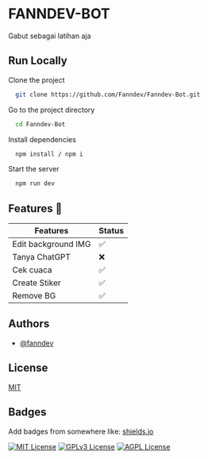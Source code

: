 
# FANNDEV-BOT

Gabut sebagai latihan aja


## Run Locally

Clone the project

```bash
  git clone https://github.com/Fanndev/Fanndev-Bot.git
```

Go to the project directory

```bash
  cd Fanndev-Bot
```

Install dependencies

```bash
  npm install / npm i
```

Start the server

```bash
  npm run dev
```

## Features 📕

| Features             | Status                                                                |
| ----------------- | ------------------------------------------------------------------ |
| Edit background IMG |✅|
| Tanya ChatGPT |❌|
| Cek cuaca |✅|
| Create Stiker |✅|
| Remove BG |✅|


## Authors

- [@fanndev](https://www.github.com/fanndev)


## License

[MIT](https://choosealicense.com/licenses/mit/)


## Badges

Add badges from somewhere like: [shields.io](https://shields.io/)

[![MIT License](https://img.shields.io/badge/License-MIT-green.svg)](https://choosealicense.com/licenses/mit/)
[![GPLv3 License](https://img.shields.io/badge/License-GPL%20v3-yellow.svg)](https://opensource.org/licenses/)
[![AGPL License](https://img.shields.io/badge/license-AGPL-blue.svg)](http://www.gnu.org/licenses/agpl-3.0)

